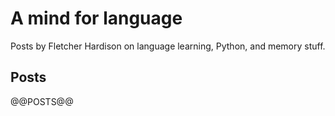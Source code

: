 # A mind for language

Posts by Fletcher Hardison on language learning, Python, and memory stuff. 

## Posts

@@POSTS@@